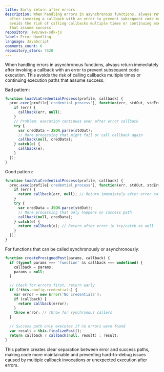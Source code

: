 ```yaml
---
title: Early return after errors
description: When handling errors in asynchronous functions, always return immediately
  after invoking a callback with an error to prevent subsequent code execution. This
  avoids the risk of calling callbacks multiple times or continuing execution paths
  that assume success.
repository: aws/aws-sdk-js
label: Error Handling
language: JavaScript
comments_count: 6
repository_stars: 7628
---
```


When handling errors in asynchronous functions, always return immediately after invoking a callback with an error to prevent subsequent code execution. This avoids the risk of calling callbacks multiple times or continuing execution paths that assume success.

Bad pattern:
```javascript
function loadViaCredentialProcess(profile, callback) {
  proc.exec(profile['credential_process'], function(err, stdOut, stdErr) {
    if (err) {
      callback(err, null);
    }
    // Problem: execution continues even after error callback
    try {
      var credData = JSON.parse(stdOut);
      // More processing that might fail or call callback again
      callback(null, credData);
    } catch(e) {
      callback(e);
    }
  });
}
```

Good pattern:
```javascript
function loadViaCredentialProcess(profile, callback) {
  proc.exec(profile['credential_process'], function(err, stdOut, stdErr) {
    if (err) {
      return callback(err, null); // Return immediately after error callback
    }
    try {
      var credData = JSON.parse(stdOut);
      // More processing that only happens on success path
      callback(null, credData);
    } catch(e) {
      return callback(e); // Return after error in try/catch as well
    }
  });
}
```

For functions that can be called synchronously or asynchronously:
```javascript
function createPresignedPost(params, callback) {
  if (typeof params === 'function' && callback === undefined) {
    callback = params;
    params = null;
  }
  
  // Check for errors first, return early
  if (!this.config.credentials) {
    var error = new Error('No credentials');
    if (callback) {
      return callback(error);
    }
    throw error; // Throw for synchronous callers
  }
  
  // Success path only executes if no errors were found
  var result = this.finalizePost();
  return callback ? callback(null, result) : result;
}
```

This pattern creates clear separation between error and success paths, making code more maintainable and preventing hard-to-debug issues caused by multiple callback invocations or unexpected execution after errors.
